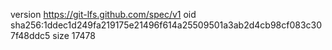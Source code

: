 version https://git-lfs.github.com/spec/v1
oid sha256:1ddec1d249fa219175e21496f614a25509501a3ab2d4cb98cf083c307f48ddc5
size 17478
